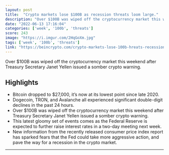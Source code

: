 ```yaml
---
layout: post
title:  "Crypto markets lose $100B as recession threats loom large."
description: "Over $100B was wiped off the cryptocurrency market this weekend after Treasury Secretary Janet Yellen issued a somber crypto warning."
date: "2022-06-13 17:16:04"
categories: ['week', '100b', 'threats']
score: 243
image: "https://i.imgur.com/2HqGoXm.jpg"
tags: ['week', '100b', 'threats']
link: "https://beincrypto.com/crypto-markets-lose-100b-hreats-recession-loom-large/"
---
```


Over $100B was wiped off the cryptocurrency market this weekend after Treasury Secretary Janet Yellen issued a somber crypto warning.

## Highlights

- Bitcoin dropped to $27,000, it’s now at its lowest point since late 2020.
- Dogecoin, TRON, and Avalanche all experienced significant double-digit declines in the past 24 hours.
- Over $100B was wiped off the cryptocurrency market this weekend after Treasury Secretary Janet Yellen issued a somber crypto warning.
- This latest gloomy set of events comes as the Federal Reserve is expected to further raise interest rates in a two-day meeting next week.
- New information from the recently released consumer price index report has sparked fears that the Fed could take more aggressive action, and pave the way for a recession in the crypto market.

---
